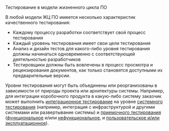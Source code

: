 Тестирование в модели жизненного цикла  ПО

В любой модели ЖЦ ПО имеется несколько характеристик качественного
тестирования:
- Каждому процессу разработки соответствует свой процесс тестирования
- Каждый уровень тестирования имеет свои цели тестирования
- Анализ и дизайн тестов для какого-либо уровня тестирования должны начинаться одновременно с соответствующей деятельностью разработчиков
- Тестировщики должны быть вовлечены в процесс просмотра и рецензирования документов, как только становятся доступными их предварительные версии.

Уровни тестирования могут быть объединены или реорганизованы в зависимости от природы проекта или архитектуры системы. Например, для интеграции коробочного продукта в какую-либо систему заказчик может выполнить [интеграционное тестирование](<../Определения/Интеграционное тестирование.md>) на уровне [системного тестирования](<../Определения/Системное тестирование.md>) (например, интеграция с инфраструктурой и другими системами или развертывание системы) и [приемочного тестирования](<../Определения/Приемочное тестирование.md>) ([функциональное](<../Определения/Функциональное тестирование.md>) и/или [нефункциональное](<../Определения/Нефункциональное тестирование.md>), и [пользовательское и/или эксплуатационное](<../Уровни тестирования/5-Приемочное тестирование.md#типичные-виды-приемочного-тестирования:>)).
